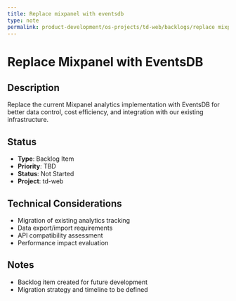 ```yaml
---
title: Replace mixpanel with eventsdb
type: note
permalink: product-development/os-projects/td-web/backlogs/replace mixpanel with eventsdb
---
```


# Replace Mixpanel with EventsDB

## Description
Replace the current Mixpanel analytics implementation with EventsDB for better data control, cost efficiency, and integration with our existing infrastructure.

## Status
- **Type**: Backlog Item
- **Priority**: TBD
- **Status**: Not Started
- **Project**: td-web

## Technical Considerations
- Migration of existing analytics tracking
- Data export/import requirements
- API compatibility assessment
- Performance impact evaluation

## Notes
- Backlog item created for future development
- Migration strategy and timeline to be defined